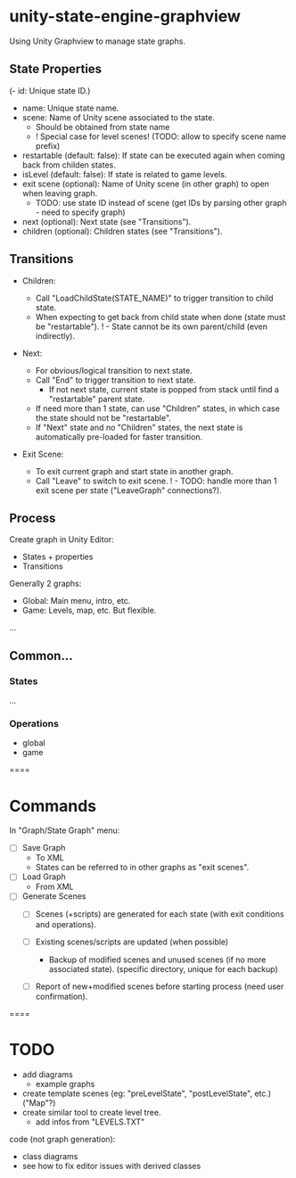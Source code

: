 # unity-state-engine-graphview
Using Unity Graphview to manage state graphs.


## State Properties

(- id: Unique state ID.)
- name: Unique state name.
- scene: Name of Unity scene associated to the state.
    - Should be obtained from state name
	- ! Special case for level scenes! (TODO: allow to specify scene name prefix)
- restartable (default: false): If state can be executed again when coming back from childen states.
- isLevel (default: false): If state is related to game levels.
- exit scene (optional): Name of Unity scene (in other graph) to open when leaving graph.
	- TODO: use state ID instead of scene (get IDs by parsing other graph - need to specify graph)
- next (optional): Next state (see "Transitions").
- children (optional): Children states (see "Transitions").


## Transitions

- Children:
	- Call "LoadChildState(STATE_NAME)" to trigger transition to child state.
	- When expecting to get back from child state when done (state must be "restartable").
	! - State cannot be its own parent/child (even indirectly).

- Next:
	- For obvious/logical transition to next state.
	- Call "End" to trigger transition to next state.
		- If not next state, current state is popped from stack until find a "restartable" parent state.
	- If need more than 1 state, can use "Children" states, in which case the state should not be "restartable".
	- If "Next" state and no "Children" states, the next state is automatically pre-loaded for faster transition.

- Exit Scene:
	- To exit current graph and start state in another graph.
	- Call "Leave" to switch to exit scene.
		! - TODO: handle more than 1 exit scene per state ("LeaveGraph" connections?).


## Process

Create graph in Unity Editor:
- States + properties
- Transitions

Generally 2 graphs:
- Global: Main menu, intro, etc.
- Game: Levels, map, etc.
But flexible.

...


## Common...

### States

...

### Operations

- global
- game


====

# Commands

In "Graph/State Graph" menu:
- [ ] Save Graph
	- To XML
	- States can be referred to in other graphs as "exit scenes".
- [ ] Load Graph
	- From XML
- [ ] Generate Scenes
	- [ ] Scenes (+scripts) are generated for each state (with exit conditions and operations).
	- [ ] Existing scenes/scripts are updated (when possible)
		- Backup of modified scenes and unused scenes (if no more associated state).
			(specific directory, unique for each backup)
    - [ ] Report of new+modified scenes before starting process (need user confirmation).


====

# TODO

- add diagrams
	- example graphs
- create template scenes (eg: "preLevelState", "postLevelState", etc.) ("Map"?)
- create similar tool to create level tree.
	+ add infos from "LEVELS.TXT"


code (not graph generation):
- class diagrams
- see how to fix editor issues with derived classes

